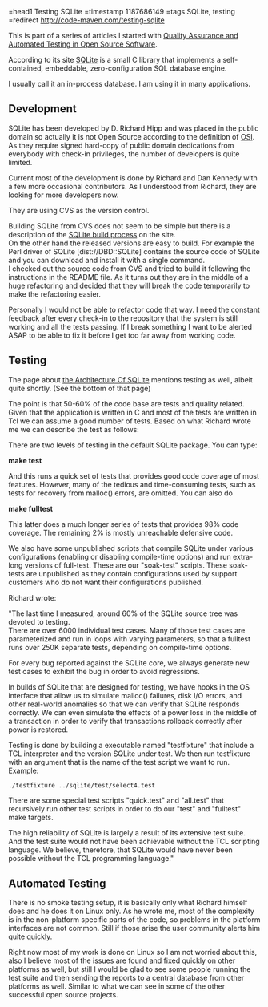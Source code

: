 =head1 Testing SQLite 
=timestamp 1187686149
=tags SQLite, testing
=redirect http://code-maven.com/testing-sqlite

This is part of a series of articles I started with <a href="/quality-assurance-and-automated-testing-in-open-source-software.html">Quality Assurance and Automated Testing in Open Source Software</a>.

According to its site <a href="http://www.sqlite.org/">SQLite</a> is a small C library 
that implements a self-contained, embeddable, zero-configuration SQL database engine.

I usually call it an in-process database. I am using it in many applications.

<h2>Development</h2>

SQLite has been developed by D. Richard Hipp and was placed in the public domain 
so actually it is not Open Source according to the definition of
<a href="http://www.opensource.org/">OSI</a>. 
As they require signed hard-copy of public domain dedications from everybody
with check-in privileges, the number of developers is quite limited.

Current most of the development is done by Richard and Dan Kennedy with a few 
more occasional contributors. As I understood from Richard, they are looking 
for more developers now.

They are using CVS as the version control.


Building SQLite from CVS does not seem to be simple
but there is a description of the
<a href="http://www.sqlite.org/cvstrac/wiki?p=SqliteBuildProcess">SQLite build process</a>
on the site.<br />
On the other hand the released versions are easy to build. For example
the Perl driver of SQLite [dist://DBD::SQLite] contains the source code of SQLite
and you can download and install it with a single command.<br />
I checked out the source code from CVS and tried to build it following 
the instructions in the README file. As it turns out they are in 
the middle of a huge refactoring and decided that they will break the
code temporarily to make the refactoring easier.

Personally I would not be able to refactor code that way. I need the 
constant feedback after every check-in to the repository that the 
system is still working and all the tests passing. If I break 
something I want to be alerted ASAP to be able to
fix it before I get too far away from working code.

<h2>Testing</h2>

The page about <a href="http://www.sqlite.org/arch.html">the Architecture Of SQLite</a>
mentions testing as well, albeit quite shortly. (See the bottom of that page)

The point is that 50-60% of the code base are tests and quality related. 
Given that the application is written in C and most of the tests are 
written in Tcl we can assume a good number of tests.
Based on what Richard wrote me we can describe the test as follows:

There are two levels of testing in the default SQLite package.
You can type:

<b>make test</b>

And this runs a quick set of tests that provides good code coverage
of most features.  However, many of the tedious and time-consuming
tests, such as tests for recovery from malloc() errors, are omitted.
You can also do

<b>make fulltest</b>

This latter does a much longer series of tests that provides 98%
code coverage.  The remaining 2% is mostly unreachable defensive
code.

We also have some unpublished scripts that compile SQLite under
various configurations (enabling or disabling compile-time options)
and run extra-long versions of full-test. These are our "soak-test"
scripts. These soak-tests are unpublished as they contain 
configurations used by support customers who do not want their 
configurations published.

Richard wrote:

"The last time I measured, around 60% of 
the SQLite source tree was devoted to testing.  
There are over 6000 individual test
cases.  Many of those test cases are parameterized and run
in loops with varying parameters, so that a fulltest runs over
250K separate tests, depending on compile-time options.

For every bug reported against the SQLite core, we always generate
new test cases to exhibit the bug in order to avoid regressions.

In builds of SQLite that are designed for testing, we have hooks
in the OS interface that allow us to simulate malloc() failures,
disk I/O errors, and other real-world anomalies so that we can
verify that SQLite responds correctly.  We can even simulate the
effects of a power loss in the middle of a transaction in order
to verify that transactions rollback correctly after power is
restored.

Testing is done by building a executable named "testfixture"
that include a TCL interpreter and the version SQLite under
test.  We then run testfixture with an argument that is the
name of the test script we want to run.  Example:

    ./testfixture ../sqlite/test/select4.test

There are some special test scripts "quick.test" and "all.test"
that recursively run other test scripts in order to do our "test"
and "fulltest" make targets.

The high reliability of SQLite is largely a result of its 
extensive test suite.  And the test suite would not have 
been achievable without the TCL scripting language.  We
believe, therefore, that SQLite would have never been possible
without the TCL programming language."


<h2>Automated Testing</h2>

There is no smoke testing setup, it is basically only what Richard 
himself does and he does it on Linux only. As he wrote me, most of 
the complexity is in the non-platform specific parts of the code, 
so problems in the platform interfaces are not common. 
Still if those arise the user community alerts him quite quickly.

Right now most of my work is done on Linux so I am not worried about this, 
also I believe most of the issues are found and fixed quickly on other
platforms as well, but still I would be glad to see some people running
the test suite and then sending the reports to a central database 
from other platforms as well. Similar to what we can see in some of the
other successful open source projects.

